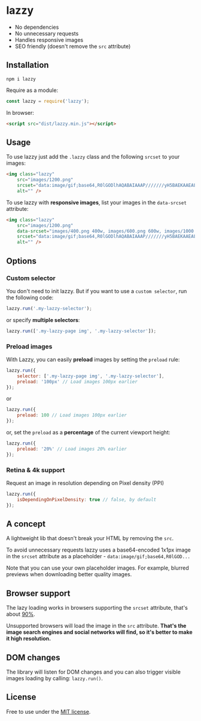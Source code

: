 # lazzy

- No dependencies
- No unnecessary requests
- Handles responsive images
- SEO friendly (doesn't remove the `src` attribute)


## Installation

```
npm i lazzy
```

Require as a module:
```js
const lazzy = require('lazzy');
```

In browser:
```html
<script src="dist/lazzy.min.js"></script>
```


## Usage

To use lazzy just add the `.lazzy` class and the following `srcset` to your images:
```html
<img class="lazzy"
    src="images/1200.png"
    srcset="data:image/gif;base64,R0lGODlhAQABAIAAAP///////yH5BAEKAAEALAAAAAABAAEAAAICTAEAOw=="
    alt="" />
```

To use lazzy with **responsive images**, list your images in the `data-srcset` attribute:
```html
<img class="lazzy"
    src="images/1200.png"
    data-srcset="images/400.png 400w, images/600.png 600w, images/1000.png 1000w"
    srcset="data:image/gif;base64,R0lGODlhAQABAIAAAP///////yH5BAEKAAEALAAAAAABAAEAAAICTAEAOw=="
    alt="" />
```


## Options

### Custom selector

You don't need to init lazzy. But if you want to use a `custom selector`, run the following code:
```js
lazzy.run('.my-lazzy-selector');
```

or specify **multiple selectors**:
```js
lazzy.run(['.my-lazzy-page img', '.my-lazzy-selector']);
```

### Preload images
With Lazzy, you can easily **preload** images by setting the `preload` rule:
```js
lazzy.run({
    selector: ['.my-lazzy-page img', '.my-lazzy-selector'],
    preload: '100px' // Load images 100px earlier
});
```
or
```js
lazzy.run({
    preload: 100 // Load images 100px earlier
});
```
or, set the `preload` as a **percentage** of the current viewport height:
```js
lazzy.run({
    preload: '20%' // Load images 20% earlier
});
```

### Retina & 4k support
Request an image in resolution depending on Pixel density (PPI)
```js
lazzy.run({
    isDependingOnPixelDensity: true // false, by default
});
```

## A concept

A lightweight lib that doesn't break your HTML by removing the `src`.

To avoid unnecessary requests lazzy uses a base64-encoded 1x1px image in the `srcset` attribute as a placeholder - `data:image/gif;base64,R0lGOD...`

Note that you can use your own placeholder images. For example, blurred previews when downloading better quality images.


## Browser support

The lazy loading works in browsers supporting the `srcset` attribute, that's about [90%](http://caniuse.com/#feat=srcset).

Unsupported browsers will load the image in the `src` attribute. **That's the image search engines and social networks will find, so it's better to make it high resolution.**


## DOM changes

The library will listen for DOM changes and you can also trigger visible images loading by calling: `lazzy.run()`.


## License
Free to use under the [MIT license](http://opensource.org/licenses/MIT).
